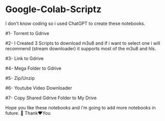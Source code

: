 # Google-Colab-Scriptz

I don't know coding so i used ChatGPT to create these notebooks. 

#1- Torrent to Gdrive

#2- I Created 3 Scripts to download m3u8 and if i want to select one i will recommend (stream downloader) it supports most of the m3u8 and hls.

#3- Link to Gdrive

#4- Mega Folder to Gdrive

#5- Zip/Unzip

#6- Youtube Video Downloader



 
#7- Copy Shared Gdrive Folder to My Drive



Hope you like these notebooks and i'm going to add more notebooks in future. 🎈
Thank♥️You
